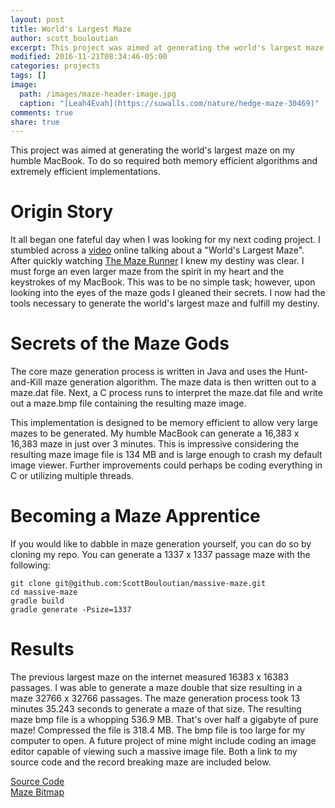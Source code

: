 ```yaml
---
layout: post
title: World's Largest Maze
author: scott_bouloutian
excerpt: This project was aimed at generating the world's largest maze on my humble MacBook.
modified: 2016-11-21T08:34:46-05:00
categories: projects
tags: []
image:
  path: /images/maze-header-image.jpg
  caption: "[Leah4Evah](https://suwalls.com/nature/hedge-maze-30469)"
comments: true
share: true
---
```


This project was aimed at generating the world's largest maze on my humble MacBook. To do so
required both memory efficient algorithms and extremely efficient implementations.

# Origin Story

It all began one fateful day when I was looking for my next coding project. I stumbled across
a [video][vsauce-maze] online talking about a "World's Largest Maze". After quickly watching
[The Maze Runner][maze-runner] I knew my destiny was clear. I must forge an even larger maze
from the spirit in my heart and the keystrokes of my MacBook. This was to be no simple task;
however, upon looking into the eyes of the maze gods I gleaned their secrets. I now had the
tools necessary to generate the world's largest maze and fulfill my destiny.

# Secrets of the Maze Gods
The core maze generation process is written in Java and uses the Hunt-and-Kill maze generation algorithm. The maze data is then written out to a maze.dat file. Next, a C process runs to interpret the maze.dat file and write out a maze.bmp file containing the resulting maze image.

This implementation is designed to be memory efficient to allow very large mazes to be generated. My humble MacBook can generate a 16,383 x 16,383 maze in just over 3 minutes. This is impressive considering the resulting maze image file is 134 MB and is large enough to crash my default image viewer. Further improvements could perhaps be coding everything in C or utilizing multiple threads.

# Becoming a Maze Apprentice
If you would like to dabble in maze generation yourself, you can do so by cloning my repo.
You can generate a 1337 x 1337 passage maze with the following:

```
git clone git@github.com:ScottBouloutian/massive-maze.git
cd massive-maze
gradle build
gradle generate -Psize=1337
```

# Results
The previous largest maze on the internet measured 16383 x 16383 passages. I was able to
generate a maze double that size resulting in a maze 32766 x 32766 passages. The maze
generation process took 13 minutes 35.243 seconds to generate a maze of that size.
The resulting maze bmp file is a whopping 536.9 MB. That's over half a gigabyte of pure
maze! Compressed the file is 318.4 MB. The bmp file is too large for my computer to open.
A future project of mine might include coding an image editor capable of viewing such a massive
image file. Both a link to my source code and the record breaking maze are included below.

<div markdown="0"><a href="https://github.com/ScottBouloutian/massive-maze" class="btn">Source Code</a></div>
<div markdown="0"><a href="https://s3.amazonaws.com/scottbouloutian/maze/maze.zip" class="btn">Maze Bitmap</a></div>

[vsauce-maze]: https://www.youtube.com/watch?v=t2ZWf-DeexY
[maze-runner]: http://www.imdb.com/title/tt1790864
